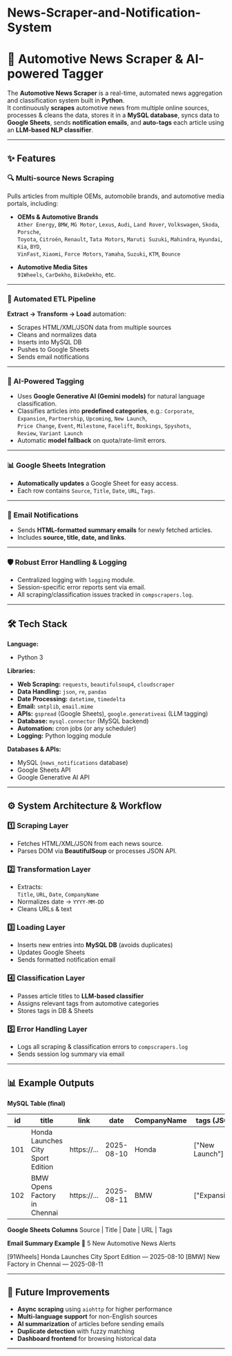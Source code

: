 # News-Scraper-and-Notification-System
# 🚗 Automotive News Scraper & AI-powered Tagger

The **Automotive News Scraper** is a real-time, automated news aggregation and classification system built in **Python**.  
It continuously **scrapes** automotive news from multiple online sources, processes & cleans the data, stores it in a **MySQL database**, syncs data to **Google Sheets**, sends **notification emails**, and **auto-tags** each article using an **LLM-based NLP classifier**.

---

## ✨ Features

### 🔍 Multi-source News Scraping
Pulls articles from multiple OEMs, automobile brands, and automotive media portals, including:

- **OEMs & Automotive Brands**  
  `Ather Energy`, `BMW`, `MG Motor`, `Lexus`, `Audi`, `Land Rover`, `Volkswagen`, `Skoda`, `Porsche`,  
  `Toyota`, `Citroën`, `Renault`, `Tata Motors`, `Maruti Suzuki`, `Mahindra`, `Hyundai`, `Kia`, `BYD`,  
  `VinFast`, `Xiaomi`, `Force Motors`, `Yamaha`, `Suzuki`, `KTM`, `Bounce`

- **Automotive Media Sites**  
  `91Wheels`, `CarDekho`, `BikeDekho`, etc.

---

### 🔄 Automated ETL Pipeline
**Extract → Transform → Load** automation:
- Scrapes HTML/XML/JSON data from multiple sources
- Cleans and normalizes data
- Inserts into MySQL DB
- Pushes to Google Sheets
- Sends email notifications

---

### 🤖 AI-Powered Tagging
- Uses **Google Generative AI (Gemini models)** for natural language classification.
- Classifies articles into **predefined categories**, e.g.:
  `Corporate`, `Expansion`, `Partnership`, `Upcoming`, `New Launch`,  
  `Price Change`, `Event`, `Milestone`, `Facelift`, `Bookings`, `Spyshots`,  
  `Review`, `Variant Launch`
- Automatic **model fallback** on quota/rate-limit errors.

---

### 📊 Google Sheets Integration
- **Automatically updates** a Google Sheet for easy access.
- Each row contains `Source`, `Title`, `Date`, `URL`, `Tags`.

---

### 📧 Email Notifications
- Sends **HTML-formatted summary emails** for newly fetched articles.
- Includes **source, title, date, and links**.

---

### 🛡 Robust Error Handling & Logging
- Centralized logging with `logging` module.
- Session-specific error reports sent via email.
- All scraping/classification issues tracked in `compscrapers.log`.

---

## 🛠 Tech Stack

**Language:**  
- Python 3

**Libraries:**
- **Web Scraping:** `requests`, `beautifulsoup4`, `cloudscraper`
- **Data Handling:** `json`, `re`, `pandas`
- **Date Processing:** `datetime`, `timedelta`
- **Email:** `smtplib`, `email.mime`
- **APIs:** `gspread` (Google Sheets), `google.generativeai` (LLM tagging)
- **Database:** `mysql.connector` (MySQL backend)
- **Automation:** cron jobs (or any scheduler)
- **Logging:** Python logging module

**Databases & APIs:**
- MySQL (`news_notifications` database)
- Google Sheets API
- Google Generative AI API

---

## ⚙️ System Architecture & Workflow

### 1️⃣ Scraping Layer
- Fetches HTML/XML/JSON from each news source.
- Parses DOM via **BeautifulSoup** or processes JSON API.

### 2️⃣ Transformation Layer
- Extracts:  
  `Title`, `URL`, `Date`, `CompanyName`
- Normalizes date → `YYYY-MM-DD`
- Cleans URLs & text

### 3️⃣ Loading Layer
- Inserts new entries into **MySQL DB** (avoids duplicates)
- Updates Google Sheets
- Sends formatted notification email

### 4️⃣ Classification Layer
- Passes article titles to **LLM-based classifier**
- Assigns relevant tags from automotive categories
- Stores tags in DB & Sheets

### 5️⃣ Error Handling Layer
- Logs all scraping & classification errors to `compscrapers.log`
- Sends session log summary via email

---

## 📊 Example Outputs

**MySQL Table (final)**

| id  | title                              | link                          | date       | CompanyName   | tags (JSON) |
|-----|------------------------------------|-------------------------------|------------|--------------|-------------|
| 101 | Honda Launches City Sport Edition  | https://...                   | 2025-08-10 | Honda        | ["New Launch"] |
| 102 | BMW Opens Factory in Chennai       | https://...                   | 2025-08-11 | BMW          | ["Expansion"] |

**Google Sheets Columns**
Source | Title | Date | URL | Tags


**Email Summary Example**
🚨 5 New Automotive News Alerts

[91Wheels] Honda Launches City Sport Edition — 2025-08-10
[BMW] New Factory in Chennai — 2025-08-11

---

## 🚀 Future Improvements
- **Async scraping** using `aiohttp` for higher performance
- **Multi-language support** for non-English sources
- **AI summarization** of articles before sending emails
- **Duplicate detection** with fuzzy matching
- **Dashboard frontend** for browsing historical data

---
